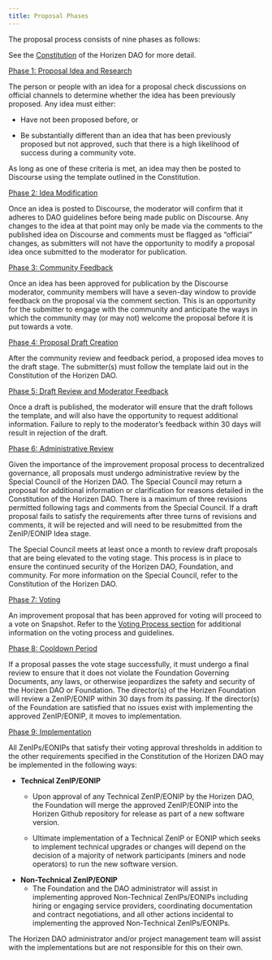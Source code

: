 ```yaml
---
title: Proposal Phases
---
```


The proposal process consists of nine phases as follows:

 See the [Constitution](/governance/overview/constitution) of the Horizen DAO for more detail.

<u>Phase 1: Proposal Idea and Research</u>
<p></p>
The person or people with an idea for a proposal check discussions on official channels to determine whether the idea has been previously proposed. Any idea must either:

* Have not been proposed before, or

* Be substantially different than an idea that has been previously proposed but not approved, such that there is a high likelihood of success during a community vote.

As long as one of these criteria is met, an idea may then be posted to Discourse using the template outlined in the Constitution.
<p></p>
<u>Phase 2: Idea Modification</u>
<p></p>
Once an idea is posted to Discourse, the moderator will confirm that it adheres to DAO guidelines before being made public on Discourse. Any changes to the idea at that point may only be made via the comments to the published idea on Discourse and comments must be flagged as “official” changes, as submitters will not have the opportunity to modify a proposal idea once submitted to the moderator for publication.
<p></p>
<u>Phase 3: Community Feedback</u>
<p></p>
Once an idea has been approved for publication by the Discourse moderator, community members will have a seven-day window to provide feedback on the proposal via the comment section. This is an opportunity for the submitter to engage with the community and anticipate the ways in which the community may (or may not) welcome the proposal before it is put towards a vote.
<p></p>
<u>Phase 4: Proposal Draft Creation</u>
<p></p>
After the community review and feedback period, a proposed idea moves to the draft stage. The submitter(s) must follow the template laid out in the Constitution of the Horizen DAO.
<p></p>
<u>Phase 5: Draft Review and Moderator Feedback</u>
<p></p>
Once a draft is published, the moderator will ensure that the draft follows the template, and will also have the opportunity to request additional information. Failure to reply to the moderator’s feedback within 30 days will result in rejection of the draft.
<p></p>
<u>Phase 6: Administrative Review</u>
<p></p>
Given the importance of the improvement proposal process to decentralized governance, all proposals must undergo administrative review by the Special Council of the Horizen DAO. The Special Council may return a proposal for additional information or clarification for reasons detailed in the Constitution of the Horizen DAO. There is a maximum of three revisions permitted following tags and comments from the Special Council. If a draft proposal fails to satisfy the requirements after three turns of revisions and comments, it will be rejected and will need to be  resubmitted from the ZenIP/EONIP Idea stage.

The Special Council meets at least once a month to review draft proposals that are being elevated to the voting stage. This process is in place to ensure the continued security of the Horizen DAO, Foundation, and community. For more information on the Special Council, refer to the Constitution of the Horizen DAO.
<p></p>
<u>Phase 7: Voting</u>
<p></p>
An improvement proposal that has been approved for voting will proceed to a vote on Snapshot.  Refer to the <a href='/governance/voting_process/voting_process'>Voting Process section</a> for additional information on the voting process and guidelines. 
<p></p>
<u>Phase 8: Cooldown Period</u>
<p></p>
If a proposal passes the vote stage successfully, it must undergo a final review to ensure that it does not violate the Foundation Governing Documents, any laws, or otherwise jeopardizes the safety and security of the Horizen DAO or Foundation. The director(s) of the Horizen Foundation will review a ZenIP/EONIP within 30 days from its passing. If the director(s) of the Foundation are satisfied that no issues exist with implementing the approved ZenIP/EONIP, it moves to implementation.
<p></p>
<u>Phase 9: Implementation</u>
<p></p>
All ZenIPs/EONIPs that satisfy their voting approval thresholds in addition to the other requirements specified in the Constitution of the Horizen DAO may be implemented in the following ways:

* **Technical ZenIP/EONIP**
   * Upon approval of any Technical ZenIP/EONIP by the Horizen DAO, the Foundation will merge the approved ZenIP/EONIP into the Horizen Github repository for release as part of a new software version.

   * Ultimate implementation of a Technical ZenIP or EONIP which seeks to implement technical upgrades or changes will depend on the decision of a majority of network participants (miners and node operators) to run the new software version.
* **Non-Technical ZenIP/EONIP**
   * The Foundation and the DAO administrator will assist in implementing approved Non-Technical ZenIPs/EONIPs including hiring or engaging service providers, coordinating documentation and contract negotiations, and all other actions incidental to implementing the approved Non-Technical ZenIPs/EONIPs.

The Horizen DAO administrator and/or project management team will assist with the implementations but are not responsible for this on their own.
